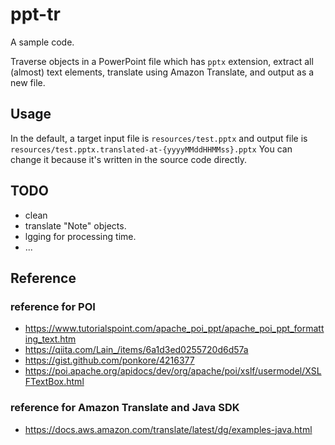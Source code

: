 # ppt-tr

A sample code.

Traverse objects in a PowerPoint file which has `pptx` extension, extract all (almost) text elements, translate using Amazon Translate, and output as a new file.

## Usage

In the default, a target input file is `resources/test.pptx` and output file is `resources/test.pptx.translated-at-{yyyyMMddHHMMss}.pptx`
You can change it because it's written in the source code directly.

## TODO

* clean
* translate "Note" objects.
* lgging for processing time.
* ...

## Reference

### reference for POI
* https://www.tutorialspoint.com/apache_poi_ppt/apache_poi_ppt_formatting_text.htm
* https://qiita.com/Lain_/items/6a1d3ed0255720d6d57a
* https://gist.github.com/ponkore/4216377
* https://poi.apache.org/apidocs/dev/org/apache/poi/xslf/usermodel/XSLFTextBox.html

### reference for Amazon Translate and Java SDK
* https://docs.aws.amazon.com/translate/latest/dg/examples-java.html
